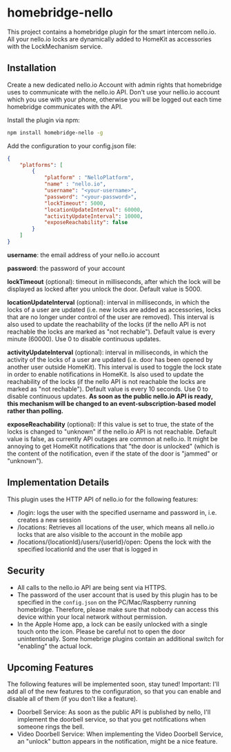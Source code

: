 # homebridge-nello

This project contains a homebridge plugin for the smart intercom nello.io. All your nello.io locks are dynamically added to HomeKit as accessories with the LockMechanism service.

## Installation

Create a new dedicated nello.io Account with admin rights that homebridge uses to communicate with the nello.io API. 
Don't use your nellio.io account which you use with your phone, otherwise you will be logged out each time homebridge communicates with the API.

Install the plugin via npm:

```bash
npm install homebridge-nello -g
```

Add the configuration to your config.json file:

```json
{
    "platforms": [
        {
            "platform" : "NelloPlatform",
            "name" : "nello.io",
            "username": "<your-username>",
            "password": "<your-password>",
            "lockTimeout": 5000,
            "locationUpdateInterval": 60000,
            "activityUpdateInterval": 10000,
            "exposeReachability": false
        }
    ]
}
```

**username**: the email address of your nello.io account

**password**: the password of your account

**lockTimeout** (optional): timeout in milliseconds, after which the lock will be displayed as locked after you unlock the door. Default value is 5000.

**locationUpdateInterval** (optional): interval in milliseconds, in which the locks of a user are updated (i.e. new locks are added as accessories, locks that are no longer under control of the user are removed). This interval is also used to update the reachability of the locks (if the nello API is not reachable the locks are marked as "not rechable"). Default value is every minute (60000). Use 0 to disable continuous updates.

**activityUpdateInterval** (optional): interval in milliseconds, in which the activity of the locks of a user are updated (i.e. door has been opened by another user outside HomeKit). This interval is used to toggle the lock state in order to enable notifications in HomeKit. Is also used to update the reachability of the locks (if the nello API is not reachable the locks are marked as "not rechable"). Default value is every 10 seconds. Use 0 to disable continuous updates. **As soon as the public nello.io API is ready, this mechanism will be changed to an event-subscription-based model rather than polling.**

**exposeReachability** (optional): If this value is set to true, the state of the locks is changed to "unknown" if the nello.io API is not reachable. Default value is false, as currently API outages are common at nello.io. It might be annoying to get HomeKit notifications that "the door is unlocked" (which is the content of the notification, even if the state of the door is "jammed" or "unknown").

## Implementation Details

This plugin uses the HTTP API of nello.io for the following features:
* /login: logs the user with the specified username and password in, i.e. creates a new session
* /locations: Retrieves all locations of the user, which means all nello.io locks that are also visible to the account in the mobile app
* /locations/{locationId}/users/{userId}/open: Opens the lock with the specified locationId and the user that is logged in

## Security

* All calls to the nello.io API are being sent via HTTPS. 
* The password of the user account that is used by this plugin has to be specified in the `config.json` on the PC/Mac/Raspberry running homebridge. Therefore, please make sure that nobody can access this device within your local network without permission. 
* In the Apple Home app, a lock can be easily unlocked with a single touch onto the icon. Please be careful not to open the door unintentionally. Some homebrige plugins contain an additional switch for "enabling" the actual lock.

## Upcoming Features

The following features will be implemented soon, stay tuned!
Important: I'll add all of the new features to the configuration, so that you can enable and disable all of them (if you don't like a feature).

* Doorbell Service: As soon as the public API is published by nello, I'll implement the doorbell service, so that you get notifications when someone rings the bell.
* Video Doorbell Service: When implementing the Video Doorbell Service, an "unlock" button appears in the notification, might be a nice feature.
